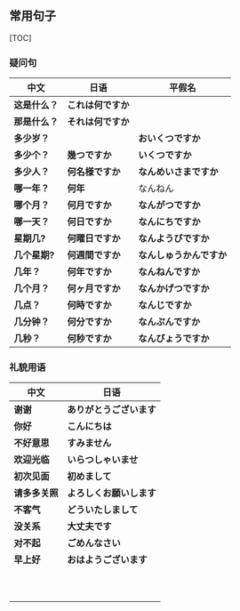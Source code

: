 ## 常用句子

[TOC]

### 疑问句

| 中文           | 日语               | 平假名                   |
| -------------- | ------------------ | ------------------------ |
| **这是什么？** | **これは何ですか** |                          |
| **那是什么？** | **それは何ですか** |                          |
| **多少岁？**   |                    | **おいくつですか**       |
| **多少个？**   | **幾つですか**     | **いくつですか**         |
| **多少人？**   | **何名様ですか**   | **なんめいさまですか**   |
| **哪一年？**   | **何年**           | なんねん                 |
| **哪个月？**   | **何月ですか**     | **なんがつですか**       |
| **哪一天？**   | **何日ですか**     | **なんにちですか**       |
| **星期几?**    | **何曜日ですか**   | **なんようびですか**     |
| **几个星期?**  | **何週間ですか**   | **なんしゅうかんですか** |
| **几年？**     | **何年ですか**     | **なんねんですか**       |
| **几个月？**   | **何ヶ月ですか**   | **なんかげつですか**     |
| **几点？**     | **何時ですか**     | **なんじですか**         |
| **几分钟？**   | **何分ですか**     | **なんぷんですか**       |
| **几秒？**     | **何秒ですか**     | **なんびょうですか**     |

### 礼貌用语

| 中文           | 日语                     |
| -------------- | ------------------------ |
| **谢谢**       | **ありがとうございます** |
| **你好**       | **こんにちは**           |
| **不好意思**   | **すみません**           |
| **欢迎光临**   | **いらつしゃいませ**     |
| **初次见面**   | **初めまして**           |
| **请多多关照** | **よろしくお願いします** |
| **不客气**     | **どういたしまして**     |
| **没关系**     | **大丈夫です**           |
| **对不起**     | **ごめんなさい**         |
| **早上好**     | **おはようございます**   |
|                |                          |
|                |                          |
|                |                          |
|                |                          |
|                |                          |
|                |                          |
|                |                          |
|                |                          |
|                |                          |
|                |                          |